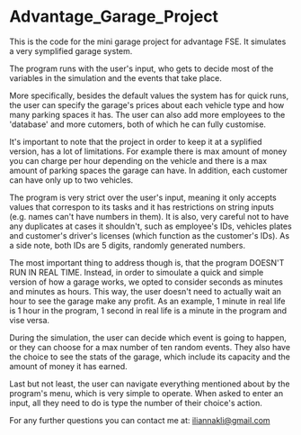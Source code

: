 # Advantage_Garage_Project
This is the code for the mini garage project for advantage FSE. It simulates a very symplified garage system.



The program runs with the user's input, who gets to decide most of the variables in the simulation and the events that take place.

More specifically, besides the default values the system has for quick runs, the user can specify the garage's prices about each vehicle type and how many parking spaces it has. The user can also add more employees to the 'database' and more cutomers, both of which he can fully customise.

It's important to note that the project in order to keep it at a syplified version, has a lot of limitations. For example there is max amount of money you can charge per hour depending on the vehicle and there is a max amount of parking spaces the garage can have. In addition, each customer can have only up to two vehicles.

The program is very strict over the user's input, meaning it only accepts values that correspon to its tasks and it has restrictions on string inputs (e.g. names can't have numbers in them). It is also, very careful not to have any duplicates at cases it shouldn't, such as employee's IDs, vehicles plates and customer's driver's licenses (which function as the customer's IDs). As a side note, both IDs are 5 digits, randomly generated numbers.

The most important thing to address though is, that the program DOESN'T RUN IN REAL TIME. Instead, in order to simoulate a quick and simple version of how a garage works, we opted to consider seconds as minutes and minutes as hours. This way, the user doesn't need to actually wait an hour to see the garage make any profit.
As an example, 1 minute in real life is 1 hour in the program, 1 second in real life is a minute in the program and vise versa. 

During the simulation, the user can decide which event is going to happen, or they can choose for a max number of ten random events.
They also have the choice to see the stats of the garage, which include its capacity and the amount of money it has earned. 

Last but not least, the user can navigate everything mentioned about by the program's menu, which is very simple to operate. When asked to enter an input, all they need to do is type the number of their choice's action.

For any further questions you can contact me at: iliannakli@gmail.com
